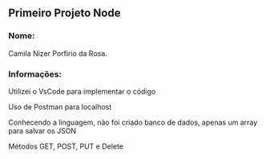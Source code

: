 ## Primeiro Projeto Node

### Nome: 

Camila Nizer Porfirio da Rosa.

### Informações:

Utilizei o VsCode para implementar o código

Uso de Postman para localhost

Conhecendo a linguagem, não foi criado banco de dados, apenas um array para salvar os JSON

Métodos GET, POST, PUT e Delete
